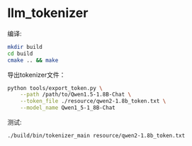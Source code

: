 # llm_tokenizer

编译:
```bash
mkdir build
cd build
cmake .. && make
```

导出tokenizer文件：
```bash
python tools/export_token.py \
    --path /path/to/Qwen1.5-1.8B-Chat \
    --token_file ./resource/qwen2-1.8b_token.txt \
    --model_name Qwen1_5-1_8B-Chat
```

测试:
```bash
./build/bin/tokenizer_main resource/qwen2-1.8b_token.txt
```
